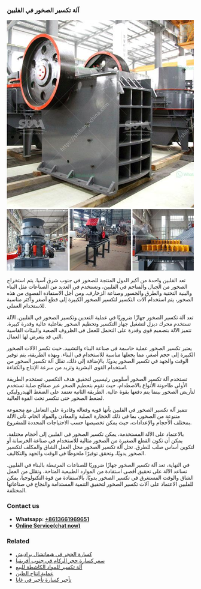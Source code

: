 <h3>آلة تكسير الصخور في الفلبين</h3><img src='1701746264.jpg' alt=''><p>تعد الفلبين واحدة من أكبر الدول المنتجة للصخور في جنوب شرق آسيا. يتم استخراج الصخور من الجبال والمناجم في الفلبين، وتستخدم في العديد من الصناعات مثل البناء والبنية التحتية والطرق والجسور وصناعة الزخارف. ومن أجل الاستفادة القصوى من هذه الصخور، يتم استخدام آلات التكسير لتكسير الصخور الكبيرة إلى قطع أصغر وأكثر مناسبة للاستخدام العملي.</p><p>تعد آلة تكسير الصخور جهازًا ضروريًا في عملية التعدين وتكسير الصخور في الفلبين. الآلة تستخدم محرك ديزل لتشغيل جهاز التكسير وتحطيم الصخور بفاعلية عالية وقدرة كبيرة. تتميز الآلة بتصميم قوي وقدرة على التحمل للعمل في الظروف الصعبة والبيئات القاسية التي قد يتعرض لها العمال.</p><p>يعتبر تكسير الصخور عملية حاسمة في صناعة البناء والتشييد. حيث تكسر الآلات الصخور الكبيرة إلى حجم أصغر، مما يجعلها مناسبة للاستخدام في البناء. وبهذه الطريقة، يتم توفير الوقت والجهد في تكسير الصخور يدويًا. بالإضافة إلى ذلك، تقلل آلة تكسير الصخور من استخدام القوى البشرية وتزيد من سرعة الإنتاج والكفاءة.</p><p>تستخدم آلة تكسير الصخور أسلوبين رئيسيين لتحقيق هدف التكسير. تستخدم الطريقة الأولى طاحونة الأنواع بالاصطدام، حيث تقوم بتحطيم الصخر عبر صفائح صلبة تستخدم لتأريض الصخور بينما يتم دفعها بقوة عالية. الطريقة الثانية تعتمد على الضغط الهيدروليكي لضغط الصخور حتى تنكسر تحت القوة العالية.</p><p>تتميز آلة تكسير الصخور في الفلبين بأنها قوية وفعالة وقادرة على التعامل مع مجموعة متنوعة من الصخور، بما في ذلك الحجارة الصلبة والمعادن والمواد الخام. تأتي الآلة بمختلف الأحجام والإعدادات، حيث يمكن تخصيصها حسب الاحتياجات المحددة للمشروع.</p><p>بالاعتماد على الآلة المستخدمة، يمكن تكسير الصخور في الفلبين إلى أحجام مختلفة. يمكن أن تكون القطع الصغيرة من الصخور مثالية للاستخدام في صناعة الخرسانة أو لتكوين أساس صلب للطرق. تحل آلة تكسير الصخور محل العمل الشاق والمكلف لتكسير الصخور يدويًا، وتحقق توفيرًا ملحوظًا في الوقت والجهد والتكاليف.</p><p>في النهاية، تعد آلة تكسير الصخور جهازًا ضروريًا للصناعات المرتبطة بالبناء في الفلبين. تساعد الآلة على تحقيق أقصى استفادة من الموارد الطبيعية المتاحة، وتقلل من العمل الشاق والوقت المستغرق في تكسير الصخور يدويًا. بالاستفادة من قوة التكنولوجيا، يمكن للفلبين الاعتماد على آلات تكسير الصخور لتحقيق التنمية المستدامة والنجاح في صناعاتها المختلفة.</p><h3>Contact us</h3><ul><li><strong>Whatsapp:&nbsp;<a href="https://wa.me/8613661969651">+8613661969651</a></strong></li><li><a href="https://swt.shibang-china.com/?git&amp;zhl&amp;آلة تكسير الصخور في الفلبين"><strong>Online Service(chat now)</strong></a></li></ul><h3>Related</h3><ul><li><a href='كسارة الحجر في هيماتشال براديش.md'>كسارة الحجر في هيماتشال براديش</a></li><li><a href='سعر كسارة حجر الركام في جنوب أفريقيا.md'>سعر كسارة حجر الركام في جنوب أفريقيا</a></li><li><a href='آلة تكسير للمواد الكاشطة للبيع.md'>آلة تكسير للمواد الكاشطة للبيع</a></li><li><a href='عملية إنتاج الطين.md'>عملية إنتاج الطين</a></li><li><a href='تأجير كسارة تأجير في غانا.md'>تأجير كسارة تأجير في غانا</a></li></ul>